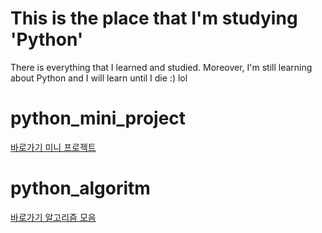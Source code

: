 # This is the place that I'm studying 'Python'
There is everything that I learned and studied.
Moreover, I'm still learning about Python and I will learn until I die :) lol   

# python_mini_project 

[ 바로가기 미니 프로젝트 ](https://github.com/dygksquf5/python_study/tree/master/python_mini_Project)



# python_algoritm

[ 바로가기 알고리즘 모음 ](https://github.com/dygksquf5/python_study/tree/master/python_algorithm)
